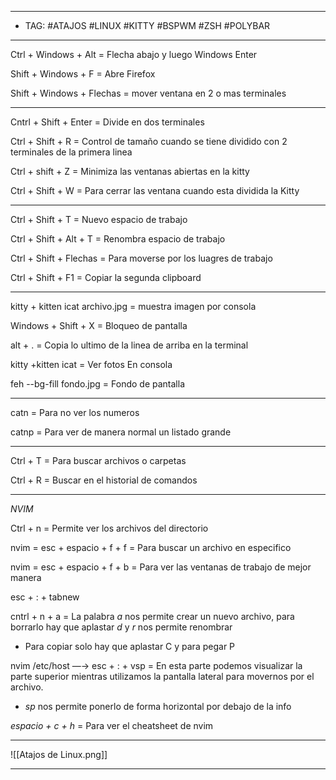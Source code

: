 
----
- TAG: #ATAJOS #LINUX #KITTY #BSPWM #ZSH #POLYBAR 
---
Ctrl + Windows + Alt = Flecha abajo y luego Windows Enter

Shift + Windows + F = Abre Firefox

Shift + Windows + Flechas = mover ventana en 2 o mas terminales

---

Cntrl + Shift + Enter = Divide en dos terminales

Ctrl + Shift + R = Control de tamaño cuando se tiene dividido con 2 terminales de la primera linea

Ctrl + shift + Z = Minimiza las ventanas abiertas en la kitty 

Ctrl + Shift + W = Para cerrar las ventana cuando esta dividida la Kitty 

---

Ctrl + Shift + T = Nuevo espacio de trabajo 

Ctrl + Shift + Alt + T = Renombra espacio de trabajo

Ctrl + Shift + Flechas = Para moverse por los luagres de trabajo

Ctrl + Shift + F1 = Copiar la segunda clipboard

---

kitty + kitten icat archivo.jpg = muestra imagen por consola

Windows + Shift + X = Bloqueo de pantalla 

alt + . = Copia lo ultimo de la linea de arriba en la terminal

kitty +kitten icat = Ver fotos En consola 

feh --bg-fill fondo.jpg = Fondo de pantalla

---

catn = Para no ver los numeros

catnp = Para ver de manera normal un listado grande

---

Ctrl + T = Para buscar archivos o carpetas

Ctrl + R = Buscar en el historial de comandos 

---

*NVIM*

Ctrl + n = Permite ver los archivos del directorio 

nvim = esc + espacio + f + f = Para buscar un archivo en especifico 

nvim = esc + espacio + f + b = Para ver las ventanas de trabajo de mejor manera

esc + : + tabnew

cntrl + n + a = La palabra *a* nos permite crear un nuevo archivo, para borrarlo hay que aplastar *d* y *r* nos permite renombrar

- Para copiar solo hay que aplastar C y para pegar P

nvim /etc/host —→ esc + : + vsp = En esta parte podemos visualizar la parte superior mientras utilizamos la pantalla lateral para movernos por el archivo.

- *sp* nos permite ponerlo de forma horizontal por debajo de la info

*espacio + c + h* = Para ver el cheatsheet de nvim

----
![[Atajos de Linux.png]]

---

